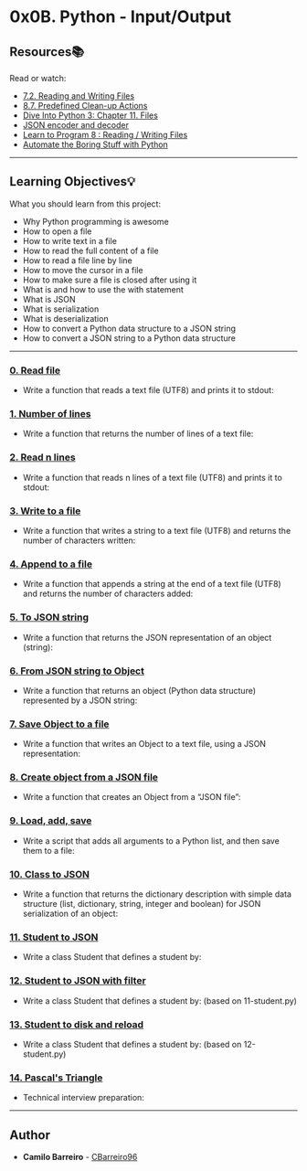 # 0x0B. Python - Input/Output

## Resources:books:
Read or watch:
* [7.2. Reading and Writing Files](https://intranet.hbtn.io/rltoken/c5ypFfQwcM-SZ-7tr3WuxA)
* [8.7. Predefined Clean-up Actions](https://intranet.hbtn.io/rltoken/1wqMFejKqBva-Lxws0lftw)
* [Dive Into Python 3: Chapter 11. Files](https://intranet.hbtn.io/rltoken/8aSPOpBZj9B1DB6GfoEWfg)
* [JSON encoder and decoder](https://intranet.hbtn.io/rltoken/XBqM3BrA_rUBw6DXw4X98Q)
* [Learn to Program 8 : Reading / Writing Files](https://intranet.hbtn.io/rltoken/derf9VLFVDnSgX2n-drwnw)
* [Automate the Boring Stuff with Python](https://intranet.hbtn.io/rltoken/Y77h8aeRoljlN643yKfdTg)

---
## Learning Objectives:bulb:
What you should learn from this project:

* Why Python programming is awesome
* How to open a file
* How to write text in a file
* How to read the full content of a file 
* How to read a file line by line
* How to move the cursor in a file
* How to make sure a file is closed after using it
* What is and how to use the with statement
* What is JSON
* What is serialization
* What is deserialization
* How to convert a Python data structure to a JSON string 
* How to convert a JSON string to a Python data structure

---

### [0. Read file](./0-read_file.py)
* Write a function that reads a text file (UTF8) and prints it to stdout:


### [1. Number of lines](./1-number_of_lines.py)
* Write a function that returns the number of lines of a text file:


### [2. Read n lines](./2-read_lines.py)
* Write a function that reads n lines of a text file (UTF8) and prints it to stdout:


### [3. Write to a file](./3-write_file.py)
* Write a function that writes a string to a text file (UTF8) and returns the number of characters written:


### [4. Append to a file](./4-append_write.py)
* Write a function that appends a string at the end of a text file (UTF8) and returns the number of characters added:


### [5. To JSON string](./5-to_json_string.py)
* Write a function that returns the JSON representation of an object (string):


### [6. From JSON string to Object](./6-from_json_string.py)
* Write a function that returns an object (Python data structure) represented by a JSON string:


### [7. Save Object to a file](./7-save_to_json_file.py)
* Write a function that writes an Object to a text file, using a JSON representation:


### [8. Create object from a JSON file](./8-load_from_json_file.py)
* Write a function that creates an Object from a “JSON file”:


### [9. Load, add, save](./9-add_item.py)
* Write a script that adds all arguments to a Python list, and then save them to a file:


### [10. Class to JSON](./10-class_to_json.py)
* Write a function that returns the dictionary description with simple data structure (list, dictionary, string, integer and boolean) for JSON serialization of an object:


### [11. Student to JSON](./11-student.py)
* Write a class Student that defines a student by:


### [12. Student to JSON with filter](./12-student.py)
* Write a class Student that defines a student by: (based on 11-student.py)


### [13. Student to disk and reload](./13-student.py)
* Write a class Student that defines a student by: (based on 12-student.py)


### [14. Pascal's Triangle](./14-pascal_triangle.py)
* Technical interview preparation: 

---

## Author
* **Camilo Barreiro** - [CBarreiro96](https://github.com/CBarreiro96?tab=repositories)
